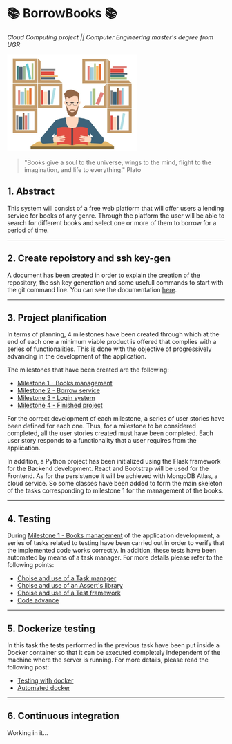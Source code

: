 # 📚 BorrowBooks 📚

*Cloud Computing project || Computer Engineering master's degree from UGR*

<img src="https://github.com/LuGuDu/BorrowBooks/blob/LuGuDu-milestone0/docs/resources/borrowbooks.jpg" alt="Borrow a book" style="width:300px;"/>

> "Books give a soul to the universe, wings to the mind, flight to the imagination, and life to everything." Plato

## 1. Abstract

This system will consist of a free web platform that will offer users a lending service for books of any genre. Through the platform the user will be able to search for different books and select one or more of them to borrow for a period of time.

***

## 2. Create repoistory and ssh key-gen

A document has been created in order to explain the creation of the repository, the ssh key generation and some usefull commands to start with the git command line. You can see the documentation [here](https://github.com/LuGuDu/BorrowBooks/blob/LuGuDu-milestone0/docs/milestone0.md).

***

## 3. Project planification

In terms of planning, 4 milestones have been created through which at the end of each one a minimum viable product is offered that complies with a series of functionalities. This is done with the objective of progressively advancing in the development of the application.

The milestones that have been created are the following:

 - [Milestone 1 - Books management](https://github.com/LuGuDu/BorrowBooks/milestone/2)
 - [Milestone 2 - Borrow service](https://github.com/LuGuDu/BorrowBooks/milestone/3)
 - [Milestone 3 - Login system](https://github.com/LuGuDu/BorrowBooks/milestone/4)
 - [Milestone 4 - Finished project](https://github.com/LuGuDu/BorrowBooks/milestone/5)

For the correct development of each milestone, a series of user stories have been defined for each one. Thus, for a milestone to be considered completed, all the user stories created must have been completed. Each user story responds to a functionality that a user requires from the application.

In addition, a Python project has been initialized using the Flask framework for the Backend development. React and Bootstrap will be used for the Frontend. As for the persistence it will be achieved with MongoDB Atlas, a cloud service. So some classes have been added to form the main skeleton of the tasks corresponding to milestone 1 for the management of the books.

***

## 4. Testing

During [Milestone 1 - Books management](https://github.com/LuGuDu/BorrowBooks/milestone/2) of the application development, a series of tasks related to testing have been carried out in order to verify that the implemented code works correctly. In addition, these tests have been automated by means of a task manager. For more details please refer to the following points:
 - [Choise and  use of a Task manager](https://github.com/LuGuDu/BorrowBooks/blob/LuGuDu-milestone1/docs/task_manager.md)
 - [Choise and use of an Assert's library](https://github.com/LuGuDu/BorrowBooks/blob/LuGuDu-milestone1/docs/assert_library.md)
 - [Choise and use of a Test framework](https://github.com/LuGuDu/BorrowBooks/blob/LuGuDu-milestone1/docs/test_framework.md)
 - [Code advance](https://github.com/LuGuDu/BorrowBooks/blob/LuGuDu-milestone1/docs/code_advance.md)

***

## 5. Dockerize testing

In this task the tests performed in the previous task have been put inside a Docker container so that it can be executed completely independent of the machine where the server is running. For more details, please read the following post:
 - [Testing with docker](https://github.com/LuGuDu/BorrowBooks/blob/LuGuDu-milestone1/docs/test_docker.md)
 - [Automated docker](https://github.com/LuGuDu/BorrowBooks/blob/LuGuDu-milestone1/docs/automated_docker.md)


***

## 6. Continuous integration

Working in it...


